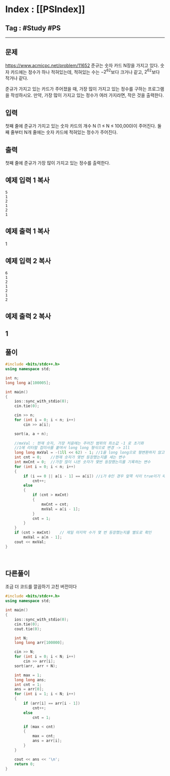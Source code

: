 # Index : [[PSIndex]]
## Tag : #Study #PS
---

## 문제
https://www.acmicpc.net/problem/11652
준규는 숫자 카드 N장을 가지고 있다. 숫자 카드에는 정수가 하나 적혀있는데, 적혀있는 수는 $-2^{62}$보다 크거나 같고, $2^{62}$보다 작거나 같다.


준규가 가지고 있는 카드가 주어졌을 때, 가장 많이 가지고 있는 정수를 구하는 프로그램을 작성하시오. 만약, 가장 많이 가지고 있는 정수가 여러 가지라면, 작은 것을 출력한다.

## 입력

첫째 줄에 준규가 가지고 있는 숫자 카드의 개수 N (1 ≤ N ≤ 100,000)이 주어진다. 둘째 줄부터 N개 줄에는 숫자 카드에 적혀있는 정수가 주어진다.

## 출력

첫째 줄에 준규가 가장 많이 가지고 있는 정수를 출력한다.

## 예제 입력 1 복사

```
5
1
2
1
2
1
```

## 예제 출력 1 복사

1

## 예제 입력 2 복사

```
6
1
2
1
2
1
2
```

## 예제 출력 2 복사

1
   
---
## 풀이
```cpp
#include <bits/stdc++.h>
using namespace std;

int n;
long long a[100005];

int main() 
{
    ios::sync_with_stdio(0);
    cin.tie(0);

    cin >> n;
    for (int i = 0; i < n; i++)
        cin >> a[i];

    sort(a, a + n);
    
    //mxVal : 현재 숫자, 가장 처음에는 주어진 범위의 최소값 -1 로 초기화
    //1에 리터럴 접미사를 붙여서 long long 형식으로 변경 -> 1ll
    long long mxVal = -(1ll << 62) - 1; //1을 long long으로 형변환하지 않고 1 << 62로 작성시 int overflow 발생
    int cnt = 0;    //현재 숫자가 몇번 등장했는지를 세는 변수
    int mxCnt = 0;  //가장 많이 나온 숫자가 몇번 등장했는지를 기록하는 변수
    for (int i = 0; i < n; i++)
    {
        if (i == 0 || a[i - 1] == a[i]) //i가 0인 경우 앞쪽 식이 true이기 때문에 a[i-1]을 참조하지 않음
            cnt++;
        else
        {
            if (cnt > mxCnt)
            {
                mxCnt = cnt;
                mxVal = a[i - 1];
            }
            cnt = 1;
        }
    }
    if (cnt > mxCnt)    // 제일 마지막 수가 몇 번 등장했는지를 별도로 확인
        mxVal = a[n - 1];
    cout << mxVal;
}
```
   
   
## 다른풀이
조금 더 코드를 깔끔하기 고친 버전이다
```cpp
#include <bits/stdc++.h>
using namespace std;

int main() 
{
	ios::sync_with_stdio(0);
	cin.tie(0); 
	cout.tie(0);

	int N;
	long long arr[100000];

	cin >> N;
	for (int i = 0; i < N; i++) 
		cin >> arr[i];
	sort(arr, arr + N);

	int max = 1;
	long long ans;
	int cnt = 1;
	ans = arr[0];
	for (int i = 1; i < N; i++) 
	{
		if (arr[i] == arr[i - 1]) 
			cnt++;
		else 
			cnt = 1;

		if (max < cnt) 
		{
			max = cnt;
			ans = arr[i];
		}
	}

	cout << ans << '\n';
	return 0;
}
```
